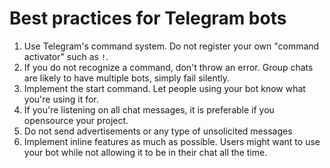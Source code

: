 # Best practices for Telegram bots

1. Use Telegram's command system. Do not register your own "command activator" such as `!`.
2. If you do not recognize a command, don't throw an error. Group chats are likely to have multiple bots, simply fail silently.
3. Implement the start command. Let people using your bot know what you're using it for.
4. If you're listening on all chat messages, it is preferable if you opensource your project.
5. Do not send advertisements or any type of unsolicited messages
6. Implement inline features as much as possible. Users might want to use your bot while not allowing it to be in their chat all the time.